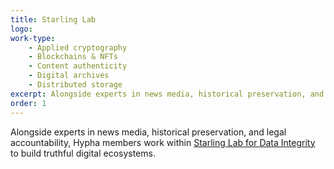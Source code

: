 ```yaml
---
title: Starling Lab
logo:
work-type: 
    - Applied cryptography 
    - Blockchains & NFTs 
    - Content authenticity 
    - Digital archives 
    - Distributed storage
excerpt: Alongside experts in news media, historical preservation, and legal accountability, Hypha members work within [Starling Lab for Data Integrity](https://www.starlinglab.org/) to build truthful digital ecosystems.
order: 1
---
```

Alongside experts in news media, historical preservation, and legal accountability, Hypha members work within [Starling Lab for Data Integrity](https://www.starlinglab.org/) to build truthful digital ecosystems.